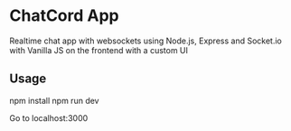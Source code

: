 # ChatCord App
Realtime chat app with websockets using Node.js, Express and Socket.io with Vanilla JS on the frontend with a custom UI

## Usage
npm install
npm run dev

Go to localhost:3000